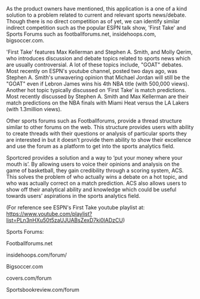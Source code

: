 As the product owners have mentioned, this application is a one of a kind solution to a problem related to current and relevant sports news/debate. Though there is no direct competition as of yet, we can identify similar indirect competition such as the popular ESPN talk show, 'First Take' and Sports Forums such as footballforums.net, insidehoops.com, bigsoccer.com. 

'First Take' features Max Kellerman and Stephen A. Smith, and Molly Qerim, who introduces discussion and debate topics related to sports news which are usually controversial. A lot of these topics include, "GOAT" debates. Most recently on ESPN's youtube channel, posted two days ago, was Stephen A. Smith's unwavering opinion that Michael Jordan will still be the "GOAT" even if Lebron James wins his 4th NBA title (with 500,000 views). Another hot topic typically discussed on ‘First Take’ is match predictions. Most recently discussed by Stephen A. Smith and Max Kellerman are their match predictions on the NBA finals with Miami Heat versus the LA Lakers (with 1.3million views).

Other sports forums such as Footballforums, provide a thread structure similar to other forums on the web. This structure provides users with ability to create threads with their questions or analysis of particular sports they are interested in but it doesn’t provide them ability to show their excellence and use the forum as a platform to get into the sports analytics field.

Sportcred provides a solution and a way to ‘put your money where your mouth is’. By allowing users to voice their opinions and analysis on the game of basketball, they gain credibility through a scoring system, ACS. This solves the problem of who actually wins a debate on a hot topic, and who was actually correct on a match prediction. ACS also allows users to show off their analytical ability and knowledge which could be useful towards users’ aspirations in the sports analytics field.

(For reference see ESPN's First Take youtube playlist at: https://www.youtube.com/playlist?list=PLn3nHXu50t5zaUJUABsZexD7ki0lADzCU)

Sports Forums:

Footballforums.net

insidehoops.com/forum/

Bigsoccer.com

covers.com/forum

Sportsbookreview.com/forum
